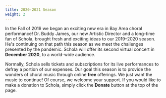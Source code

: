 ```yaml
---
title: 2020-2021 Season
weight: 2
---
```


In the Fall of 2019 we began an exciting new era in Bay Area choral performance! Dr. Buddy James, our new Artistic Director and a long-time fan of Schola, brought fresh and exciting ideas to our 2019–2020 season. He's continuing on that path this season as we meet the challenges presented by the pandemic. Schola will offer its second virtual concert in **December 2020**, to a world-wide audience.

Normally, Schola sells tickets and subscriptions for its live performances to defray a portion of our expenses. Our goal this season is to provide the wonders of choral music through online **free** offerings. We just want the music to continue! Of course, we welcome your support. If you would like to make a donation to Schola, simply click the **Donate** button at the top of the page.


